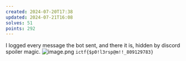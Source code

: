 ```yaml
---
created: 2024-07-20T17:38
updated: 2024-07-21T16:08
solves: 51
points: 292
---
```


I logged every message the bot sent, and there it is, hidden by discord spoiler magic.
![image.png](https://res.cloudinary.com/kumonochisanaka/image/upload/v1721511571/2024/07/0bdf450bfb92f51f3361621f805b2b96.png)
`ictf{$p0!l3rsp@m!!_809129783}`
